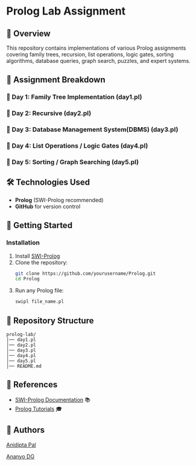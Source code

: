 # Prolog Lab Assignment

## 📌 Overview
This repository contains implementations of various Prolog assignments covering family trees, recursion, list operations, logic gates, sorting algorithms, database queries, graph search, puzzles, and expert systems. 

## 📅 Assignment Breakdown

### 📍 Day 1: Family Tree Implementation (day1.pl)

### 📍 Day 2: Recursive (day2.pl)

### 📍 Day 3: Database Management System(DBMS) (day3.pl)

### 📍 Day 4: List Operations / Logic Gates (day4.pl)

### 📍 Day 5: Sorting / Graph Searching (day5.pl)


## 🛠️ Technologies Used
- **Prolog** (SWI-Prolog recommended)
- **GitHub** for version control

## 🚀 Getting Started
### Installation
1. Install [SWI-Prolog](https://www.swi-prolog.org/Download.html)
2. Clone the repository:
   ```bash
   git clone https://github.com/yourusername/Prolog.git
   cd Prolog
   ```
3. Run any Prolog file:
   ```bash
   swipl file_name.pl
   ```

## 📂 Repository Structure
```
prolog-lab/
│── day1.pl
│── day2.pl
│── day3.pl
│── day4.pl
│── day5.pl
│── README.md
```

## 📖 References
- [SWI-Prolog Documentation](https://www.swi-prolog.org/) 📚
- [Prolog Tutorials](https://www.learnprolognow.org/) 🎓

## 📝 Authors
[Anidipta Pal](https://github.com/Anidipta)

[Ananyo DG](https://github.com/CodenWizFreak)
